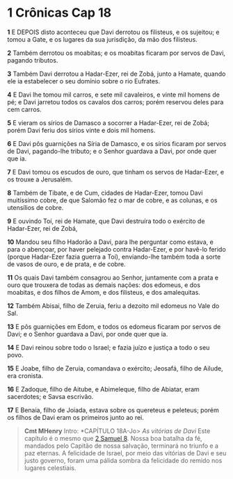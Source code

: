 # 1 Crônicas Cap 18

**1** 	E DEPOIS disto aconteceu que Davi derrotou os filisteus, e os sujeitou; e tomou a Gate, e os lugares da sua jurisdição, da mão dos filisteus.

**2** 	Também derrotou os moabitas; e os moabitas ficaram por servos de Davi, pagando tributos.

**3** 	Também Davi derrotou a Hadar-Ezer, rei de Zobá, junto a Hamate, quando ele ia estabelecer o seu domínio sobre o rio Eufrates.

**4** 	E Davi lhe tomou mil carros, e sete mil cavaleiros, e vinte mil homens de pé; e Davi jarretou todos os cavalos dos carros; porém reservou deles para cem carros.

**5** 	E vieram os sírios de Damasco a socorrer a Hadar-Ezer, rei de Zobá; porém Davi feriu dos sírios vinte e dois mil homens.

**6** 	E Davi pôs guarnições na Síria de Damasco, e os sírios ficaram por servos de Davi, pagando-lhe tributo; e o Senhor guardava a Davi, por onde quer que ia.

**7** 	E Davi tomou os escudos de ouro, que tinham os servos de Hadar-Ezer, e os trouxe a Jerusalém.

**8** 	Também de Tibate, e de Cum, cidades de Hadar-Ezer, tomou Davi muitíssimo cobre, de que Salomão fez o mar de cobre, e as colunas, e os utensílios de cobre.

**9** 	E ouvindo Toí, rei de Hamate, que Davi destruíra todo o exército de Hadar-Ezer, rei de Zobá,

**10** 	Mandou seu filho Hadorão a Davi, para lhe perguntar como estava, e para o abençoar, por haver pelejado contra Hadar-Ezer, e por havê-lo ferido (porque Hadar-Ezer fazia guerra a Toí), enviando-lhe também toda a sorte de vasos de ouro, e de prata, e de cobre.

**11** 	Os quais Davi também consagrou ao Senhor, juntamente com a prata e ouro que trouxera de todas as demais nações: dos edomeus, e dos moabitas, e dos filhos de Amom, e dos filisteus, e dos amalequitas.

**12** 	Também Abisai, filho de Zeruia, feriu a dezoito mil edomeus no Vale do Sal.

**13** 	E pôs guarnições em Edom, e todos os edomeus ficaram por servos de Davi; e o Senhor guardava a Davi, por onde quer que ia.

**14** 	E Davi reinou sobre todo o Israel; e fazia juízo e justiça a todo o seu povo.

**15** 	E Joabe, filho de Zeruia, comandava o exército; Jeosafá, filho de Ailude, era cronista.

**16** 	E Zadoque, filho de Aitube, e Abimeleque, filho de Abiatar, eram sacerdotes; e Savsa escrivão.

**17** 	E Benaia, filho de Joiada, estava sobre os quereteus e peleteus; porém os filhos de Davi eram os primeiros junto ao rei.


> **Cmt MHenry** Intro: *CAPÍTULO 18A-Jo> *As vitórias de Davi* Este capítulo é o mesmo que [2 Samuel 8](../10A-2Sm/08.md#0). Nossa boa batalha da fé, mandados pelo Capitão de nossa salvação, terminará no triunfo e a paz eternas. A felicidade de Israel, por meio das vitórias de Davi e seu justo governo, foram uma pálida sombra da felicidade do remido nos lugares celestiais.